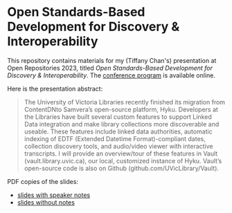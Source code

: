 # Open Standards-Based Development for Discovery & Interoperability

This repository contains materials for my (Tiffany Chan's) presentation at Open Repositories 2023, titled *Open Standards-Based Development for Discovery & Interoperability*. The [conference program](https://www.conftool.net/or2023/index.php?page=browseSessions&presentations=show&form_tracks=&form_date=2023-06-15) is available online.

Here is the presentation abstract:
>The University of Victoria Libraries recently finished its migration from ContentDNto Samvera’s open-source platform, Hyku. Developers at the Libraries have built several custom features to support Linked Data integration and make library collections more discoverable and useable. These features include linked data authorities, automatic indexing of EDTF (Extended Datetime Format)-compliant dates, collection discovery tools, and audio/video viewer with interactive transcripts. I will provide an overview/tour of these features in Vault (vault.library.uvic.ca), our local, customized instance of Hyku. Vault’s open-source code is also on Github (github.com/UVicLibrary/Vault).

PDF copies of the slides:
* [slides with speaker notes](Open_Standards-Based_Dev_TiffChan_slides_with_notes.pdf)
* [slides without notes](Open_Standards-Based_Dev_TiffChan_slides_no_notes.pdf)
